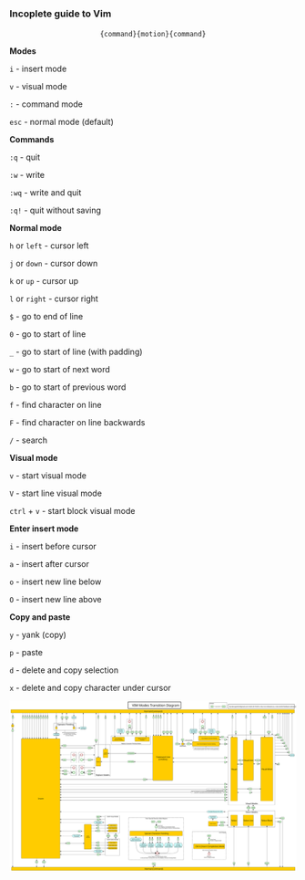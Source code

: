 ### Incoplete guide to Vim

<div align="center">
<code>{command}{motion}{command}</code>
</div>

**Modes**

`i` - insert mode

`v` - visual mode

`:` - command mode

`esc` - normal mode (default)

**Commands**

`:q` - quit

`:w` - write

`:wq` - write and quit

`:q!` - quit without saving

**Normal mode**

`h` or `left` - cursor left

`j` or `down` - cursor down

`k` or `up` - cursor up

`l` or `right` - cursor right


`$` - go to end of line

`0` - go to start of line

`_` - go to start of line (with padding)

`w` - go to start of next word

`b` - go to start of previous word

`f` - find character on line

`F` - find character on line backwards

`/` - search

**Visual mode**

`v` - start visual mode

`V` - start line visual mode

`ctrl` + `v` - start block visual mode

**Enter insert mode**

`i` - insert before cursor

`a` - insert after cursor

`o` - insert new line below

`O` - insert new line above

**Copy and paste**

`y` - yank (copy)

`p` - paste

`d` - delete and copy selection

`x` - delete and copy character under cursor

<!-- this is a mirror -->
![VIM Modes Transition Diagram](images/vimModeStateDiagram.svg)

<!-- this is the source -->
[VIM Modes Transition Diagram]: https://rawgit.com/darcyparker/1886716/raw/eab57dfe784f016085251771d65a75a471ca22d4/vimModeStateDiagram.svg
